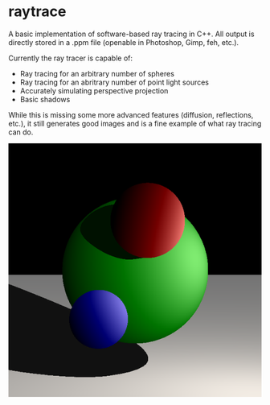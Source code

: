 # raytrace

A basic implementation of software-based ray tracing in C++. All output is directly stored in a .ppm file (openable in Photoshop, Gimp, feh, etc.).

Currently the ray tracer is capable of:
- Ray tracing for an arbitrary number of spheres
- Ray tracing for an abritrary number of point light sources
- Accurately simulating perspective projection
- Basic shadows

While this is missing some more advanced features (diffusion, reflections, etc.), it still generates good images and is a fine example of what ray tracing can do.

<p align="center">
  <img src="https://github.com/MikeChunko/raytrace/blob/master/result.png">
</p>
